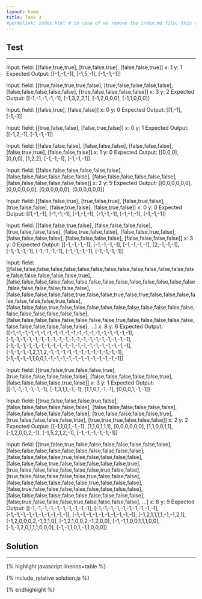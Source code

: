 ```yaml
---
layout: home
title: Task 3
#permalink: index.html # in case of we remove the index.md file, this doc will be the index page
---
```


<div class="row">
<div class="columnStmt" markdown="1">

## Test
------
Input:
field:
[[false,true,true], 
 [true,false,true], 
 [false,false,true]]
x: 1
y: 1
Expected Output:
[[-1,-1,-1], 
 [-1,5,-1], 
 [-1,-1,-1]]

Input:
field:
[[true,false,true,true,false], 
 [true,false,false,false,false], 
 [false,false,false,false,false], 
 [true,false,false,false,false]]
x: 3
y: 2
Expected Output:
[[-1,-1,-1,-1,-1], 
 [-1,3,2,2,1], 
 [-1,2,0,0,0], 
 [-1,1,0,0,0]]


Input:
field:
[[false,true], 
 [false,false]]
x: 0
y: 0
Expected Output:
[[1,-1], 
 [-1,-1]]


Input:
field:
[[true,false,false], 
 [false,true,false]]
x: 0
y: 1
Expected Output:
[[-1,2,-1], 
 [-1,-1,-1]]


Input:
field:
[[false,false,false], 
 [false,false,false], 
 [false,false,false], 
 [false,true,true], 
 [false,false,false]]
x: 1
y: 0
Expected Output:
[[0,0,0], 
 [0,0,0], 
 [1,2,2], 
 [-1,-1,-1], 
 [-1,-1,-1]]


Input:
field:
[[false,false,false,false,false,false], 
 [false,false,false,false,false,false], 
 [false,false,false,false,false,false], 
 [false,false,false,false,false,false]]
x: 2
y: 5
Expected Output:
[[0,0,0,0,0,0], 
 [0,0,0,0,0,0], 
 [0,0,0,0,0,0], 
 [0,0,0,0,0,0]]


Input:
field:
[[false,false,true], 
 [true,false,true], 
 [false,true,false], 
 [true,false,false], 
 [false,true,false], 
 [false,true,false]]
x: 0
y: 0
Expected Output:
[[1,-1,-1], 
 [-1,-1,-1], 
 [-1,-1,-1], 
 [-1,-1,-1], 
 [-1,-1,-1], 
 [-1,-1,-1]]


Input:
field:
[[false,false,true,false], 
 [false,false,false,false], 
 [true,false,false,false], 
 [false,true,false,false], 
 [false,false,true,false], 
 [false,false,false,false], 
 [false,false,false,false], 
 [false,false,false,false]]
x: 3
y: 0
Expected Output:
[[-1,-1,-1,-1], 
 [-1,-1,-1,-1], 
 [-1,-1,-1,-1], 
 [2,-1,-1,-1], 
 [-1,-1,-1,-1], 
 [-1,-1,-1,-1], 
 [-1,-1,-1,-1], 
 [-1,-1,-1,-1]]


Input:
field:
[[false,false,false,false,false,false,false,false,false,false,false,false,false,false,false,false,false,false,false,true], 
 [false,false,false,false,false,false,false,false,false,false,false,false,false,false,false,false,false,false,false,false], 
 [false,false,false,false,false,true,false,false,true,false,true,false,false,false,false,false,false,false,true,false], 
 [false,false,false,true,false,false,false,false,false,false,false,false,false,false,false,false,false,false,false,false], 
 [false,false,false,false,false,false,false,false,true,false,false,false,false,false,false,false,false,false,false,false], 
 ...]
x: 8
y: 6
Expected Output:
[[-1,-1,-1,-1,-1,-1,-1,-1,-1,-1,-1,-1,-1,-1,-1,-1,-1,-1,-1,-1], 
 [-1,-1,-1,-1,-1,-1,-1,-1,-1,-1,-1,-1,-1,-1,-1,-1,-1,-1,-1,-1], 
 [-1,-1,-1,-1,-1,-1,-1,-1,-1,-1,-1,-1,-1,-1,-1,-1,-1,-1,-1,-1], 
 [-1,-1,-1,-1,2,1,1,2,-1,-1,-1,-1,-1,-1,-1,-1,-1,-1,-1,-1], 
 [-1,-1,-1,-1,1,0,0,1,-1,-1,-1,-1,-1,-1,-1,-1,-1,-1,-1,-1]]


Input:
field:
[[true,false,true,false,false,true], 
 [true,false,false,false,false,false], 
 [false,false,false,false,false,true], 
 [false,false,false,false,true,false]]
x: 3
y: 1
Expected Output:
[[-1,-1,-1,-1,-1,-1], 
 [-1,3,1,1,-1,-1], 
 [1,1,0,1,-1,-1], 
 [0,0,0,1,-1,-1]]


Input:
field:
[[true,false,false,false,true,false], 
 [false,false,false,false,false,false], 
 [false,false,false,false,false,false], 
 [false,false,false,false,false,false], 
 [true,false,false,false,false,true], 
 [true,false,false,false,false,true], 
 [true,true,true,false,false,false]]
x: 2
y: 2
Expected Output:
[[-1,1,0,1,-1,-1], 
 [1,1,0,1,1,1], 
 [0,0,0,0,0,0], 
 [1,1,0,0,1,1], 
 [-1,2,0,0,2,-1], 
 [-1,5,2,1,2,-1], 
 [-1,-1,-1,-1,-1,-1]]


Input:
field:
[[true,false,true,false,false,false,false,false,false,false], 
 [false,false,false,false,false,false,false,false,false,false], 
 [false,false,false,false,true,false,false,false,false,false], 
 [false,false,false,true,false,false,false,false,false,true], 
 [true,false,false,false,false,false,false,true,false,false], 
 [true,false,false,false,false,false,true,false,false,false], 
 [false,false,false,false,false,false,true,false,false,false], 
 [false,true,false,false,false,false,false,false,false,false], 
 [false,false,false,false,false,false,false,false,false,false], 
 [false,true,false,false,false,true,false,false,false,false], 
 ...]
x: 8
y: 9
Expected Output:
[[-1,-1,-1,-1,-1,-1,-1,-1,-1,-1], 
 [-1,-1,-1,-1,-1,-1,-1,-1,-1,-1], 
 [-1,-1,-1,-1,-1,-1,-1,-1,-1,-1], 
 [-1,-1,-1,-1,-1,-1,-1,-1,-1,-1], 
 [-1,2,1,1,1,1,-1,-1,2,1], 
 [-1,2,0,0,0,2,-1,3,1,0], 
 [-1,2,1,0,0,2,-1,2,0,0], 
 [-1,-1,1,0,0,1,1,1,0,0], 
 [-1,-1,2,0,1,1,1,0,0,0], 
 [-1,-1,1,0,1,-1,1,0,0,0]] 




</div>
<div class="columnSol" markdown="1">

## Solution
------

{% highlight javascript linenos=table %}

{% include_relative solution.js %}

{% endhighlight %}

</div>
</div>